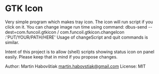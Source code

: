 GTK Icon
========

Very simple program which makes tray icon. The icon will run script if you click on it. You can change image run time using command: dbus-send --dest=com.funcoil.gtkicon / com.funcoil.gtkicon.changeIcon :'PUT/YOUR/PATH/HERE' Usage of changeScript and quit commands is similar.

Intent of this project is to allow (shell) scripts showing status icon on panel easily. Please keep that in mind if you propose changes.

Author: Martin Habovštiak <martin.habovstiak@gmail.com>
License: MIT

